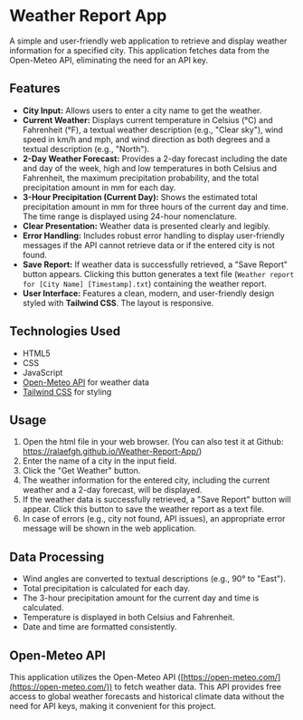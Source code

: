 # Weather Report App

A simple and user-friendly web application to retrieve and display weather information for a specified city. This application fetches data from the Open-Meteo API, eliminating the need for an API key.

## Features

*   **City Input:** Allows users to enter a city name to get the weather.
*   **Current Weather:** Displays current temperature in Celsius (°C) and Fahrenheit (°F), a textual weather description (e.g., "Clear sky"), wind speed in km/h and mph, and wind direction as both degrees and a textual description (e.g., "North").
*   **2-Day Weather Forecast:** Provides a 2-day forecast including the date and day of the week, high and low temperatures in both Celsius and Fahrenheit, the maximum precipitation probability, and the total precipitation amount in mm for each day.
*   **3-Hour Precipitation (Current Day):** Shows the estimated total precipitation amount in mm for three hours of the current day and time. The time range is displayed using 24-hour nomenclature.
*   **Clear Presentation:** Weather data is presented clearly and legibly.
*   **Error Handling:** Includes robust error handling to display user-friendly messages if the API cannot retrieve data or if the entered city is not found.
*   **Save Report:** If weather data is successfully retrieved, a "Save Report" button appears. Clicking this button generates a text file (`Weather report for [City Name] [Timestamp].txt`) containing the weather report.
*   **User Interface:** Features a clean, modern, and user-friendly design styled with **Tailwind CSS**. The layout is responsive.

## Technologies Used

*   HTML5
*   CSS
*   JavaScript
*   [Open-Meteo API](https://open-meteo.com/) for weather data
*   [Tailwind CSS](https://tailwindcss.com/) for styling

## Usage

1.  Open the html file in your web browser. (You can also test it at Github: https://ralaefgh.github.io/Weather-Report-App/)
2.  Enter the name of a city in the input field.
3.  Click the "Get Weather" button.
4.  The weather information for the entered city, including the current weather and a 2-day forecast, will be displayed.
5.  If the weather data is successfully retrieved, a "Save Report" button will appear. Click this button to save the weather report as a text file.
6.  In case of errors (e.g., city not found, API issues), an appropriate error message will be shown in the web application.

## Data Processing

*   Wind angles are converted to textual descriptions (e.g., 90° to "East").
*   Total precipitation is calculated for each day.
*   The 3-hour precipitation amount for the current day and time is calculated.
*   Temperature is displayed in both Celsius and Fahrenheit.
*   Date and time are formatted consistently.

## Open-Meteo API

This application utilizes the Open-Meteo API ([https://open-meteo.com/](https://open-meteo.com/)) to fetch weather data. This API provides free access to global weather forecasts and historical climate data without the need for API keys, making it convenient for this project.
